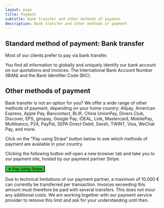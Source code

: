 ```yaml
---
layout: page
title: Payment
subtitle: Bank transfer and other methods of payment
description: Bank transfer and other methods of payment
---
```


<h2>Standard method of payment: Bank transfer</h2>
<p>Most of our clients prefer to pay via bank transfer.</p>

<p>You find all information to globally and uniquely identify our bank account on our quotations and invoices: The International Bank Account Number (IBAN) and the Bank Identifier Code (BIC).</p>

<h2>Other methods of payment</h2>
<p>Bank transfer is not an option for you? We offer a wide range of other methods of payment, depending on your home country: Alipay, American Express, Apple Pay, Bancontact, BLIK, China UnionPay, Diners Club, Discover, EPS, giropay, Google Pay, iDEAL, Link, Mastercard, MobilePay, Multibanco, P24, PayPal, SEPA Direct Debit, Swish, TWINT, Visa, WeChat Pay, and more.</p>

<p>Click on the "Pay using Stripe" button below to see which methods of payment are available in your country.</p>

<p>Clicking the following button will open a new browser tab and take you to our payment site, hosted by our payment partner Stripe.</p>

<p><a href="https://buy.stripe.com/5kA9AX37u4VteBO5kk?locale=en" target="_blank"><button class="button mtrcs-external-link is-link is-normal is-hover has-text-black has-text-weight-bold" style="background-color: limegreen">➔ Pay using Stripe</button></a></p>

<p>Due to technical limitations of our payment partner, a maximum of 10,000 € can currently be transferred per transaction. Invoices exceeding this amount must therefore be paid with several transfers. This does not incur any additional costs. We are working together with our payment service provider to remove this limit and ask for your understanding until then.</p>
